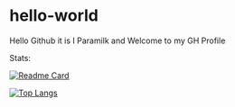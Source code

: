 # hello-world

Hello Github it is I Paramilk and Welcome to my GH Profile 

Stats:

[![Readme Card](https://github-readme-stats.vercel.app/api/pin/?username=Paramilk&repo=github-readme-stats)](https://github.com/anuraghazra/github-readme-stats)

[![Top Langs](https://github-readme-stats.vercel.app/api/top-langs/?username=Paramilk)](https://github.com/anuraghazra/github-readme-stats)

